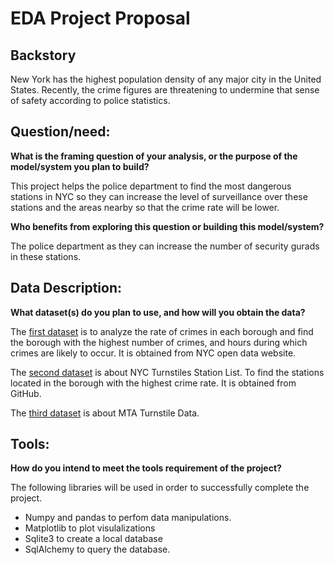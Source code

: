 # EDA Project Proposal


## Backstory

New York has the highest population density of any major city in the United States. Recently, the crime figures are threatening to undermine that sense of safety according to police statistics. 

## Question/need:

**What is the framing question of your analysis, or the purpose of the model/system you plan to build?**

This project helps the police department to find the most dangerous stations in NYC so they can increase the level of surveillance over these stations and the areas nearby so that the crime rate will be lower.

**Who benefits from exploring this question or building this model/system?**

The police department as they can increase the number of security
gurads in these stations.



## Data Description:

**What dataset(s) do you plan to use, and how will you obtain the data?**

The [first dataset](https://www.kaggle.com/brunacmendes/nypd-complaint-data-historic-20062019]) is to analyze the rate of crimes in each borough and find the borough with the highest number of crimes, and hours during which crimes are likely to occur. It is obtained from NYC open data website.

The [second dataset](http://web.mta.info/developers/data/nyct/subway/Stations.csv) is about NYC Turnstiles Station List. To find the stations located in the borough with the highest crime rate. It is obtained from GitHub.

The [third dataset](http://web.mta.info/developers/turnstile.html) is about MTA Turnstile Data. 




## Tools:
**How do you intend to meet the tools requirement of the project?**

The following libraries will be used in order to successfully complete the project.
* Numpy and pandas to perfom data manipulations.
* Matplotlib to plot visulalizations
* Sqlite3 to create a local database
* SqlAlchemy to query the database.
